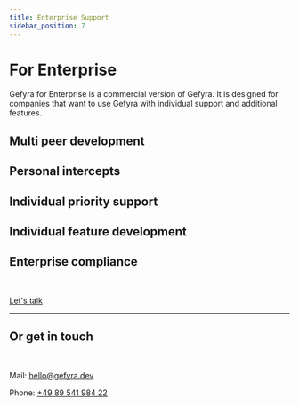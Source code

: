 ```yaml
---
title: Enterprise Support
sidebar_position: 7
---
```


# For Enterprise
Gefyra for Enterprise is a commercial version of Gefyra. It is designed for companies that want to use Gefyra with individual support and additional features.

## Multi peer development
## Personal intercepts 
## Individual priority support
## Individual feature development
## Enterprise compliance 
<br/>

[Let's talk](https://meetings.hubspot.com/hannes/gefyra-enterprise)
<hr/>

## Or get in touch
<br/>

Mail: [hello@gefyra.dev](mailto:hello@gefyra.dev)

Phone: [+49 89 541 984 22](tel:+498954198422)


